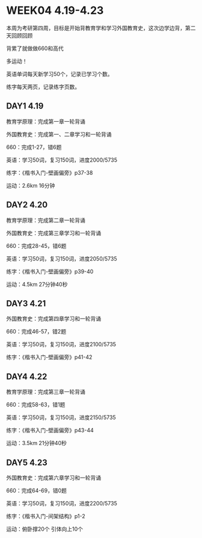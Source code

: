 # WEEK04 4.19-4.23

本周为考研第四周，目标是开始背教育学和学习外国教育史，这次边学边背，第二天回顾回顾

背累了就做做660和高代

多运动！

英语单词每天新学习50个，记录已学习个数。

练字每天两页，记录练字页数。

## DAY1 4.19

教育学原理：完成第一章一轮背诵

外国教育史：完成第一、二章学习和一轮背诵

660：完成1-27，错6题

英语：学习50词，复习150词，进度2000/5735

练字：《楷书入门-壁画偏旁》p37-38

运动：2.6km 16分钟

## DAY2 4.20

教育学原理：完成第二章一轮背诵

外国教育史：完成第三章学习和一轮背诵

660：完成28-45，错6题

英语：学习50词，复习150词，进度2050/5735

练字：《楷书入门-壁画偏旁》p39-40

运动：4.5km 27分钟40秒

## DAY3 4.21

外国教育史：完成第四章学习和一轮背诵

660：完成46-57，错2题

英语：学习50词，复习150词，进度2100/5735

练字：《楷书入门-壁画偏旁》p41-42

## DAY4 4.22

教育学原理：完成第三章一轮背诵

660：完成58-63，错1题

英语：学习50词，复习150词，进度2150/5735

练字：《楷书入门-壁画偏旁》p43-44

运动：3.5km 21分钟40秒

## DAY5 4.23

外国教育史：完成第六章学习和一轮背诵

660：完成64-69，错0题

英语：学习50词，复习150词，进度2200/5735

练字：《楷书入门-间架结构》p1-2

运动：俯卧撑20个 引体向上10个